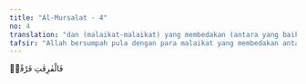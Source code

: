 ```yaml
---
title: "Al-Mursalat - 4"
no: 4
translation: "dan (malaikat-malaikat) yang membedakan (antara yang baik dan yang buruk) dengan sejelas-jelasnya,"
tafsir: "Allah bersumpah pula dengan para malaikat yang membedakan antara yang hak dengan yang batil dengan sejelas-jelasnya, membedakan antara petunjuk dan kesesatan.\n\nSebagian mufasir mengartikan al-fariqat dengan angin yang dapat membedakan mana yang membawa rahmat dan mana yang bertugas merusak manusia banyak. Dengan kata lain, angin pembawa rahmat dan angin pembawa bencana."
---
```


فَالْفٰرِقٰتِ فَرْقًاۙ
